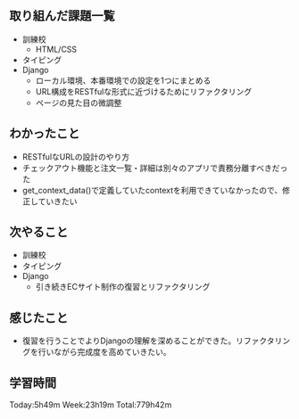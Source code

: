 ## 取り組んだ課題一覧
- 訓練校
    - HTML/CSS
- タイピング
- Django
    - ローカル環境、本番環境での設定を1つにまとめる
    - URL構成をRESTfulな形式に近づけるためにリファクタリング
    - ページの見た目の微調整 
## わかったこと
- RESTfulなURLの設計のやり方
- チェックアウト機能と注文一覧・詳細は別々のアプリで責務分離すべきだった
- get_context_data()で定義していたcontextを利用できていなかったので、修正していきたい
## 次やること
- 訓練校
- タイピング
- Django
    - 引き続きECサイト制作の復習とリファクタリング
## 感じたこと
- 復習を行うことでよりDjangoの理解を深めることができた。リファクタリングを行いながら完成度を高めていきたい。
## 学習時間
Today:5h49m Week:23h19m Total:779h42m